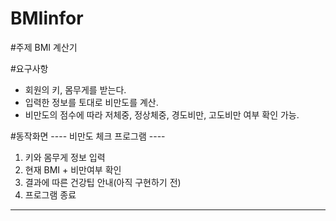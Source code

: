 # BMIinfor

#주제
BMI 계산기

#요구사항
- 회원의 키, 몸무게를 받는다.
- 입력한 정보를 토대로 비만도를 계산.
- 비만도의 점수에 따라 저체중, 정상체중, 경도비만, 고도비만 여부 확인 가능.

#동작화면
---- 비만도 체크 프로그램 ----
1. 키와 몸무게 정보 입력
2. 현재 BMI + 비만여부 확인 
3. 결과에 따른 건강팁 안내(아직 구현하기 전) 
4. 프로그램 종료
----------------------------
